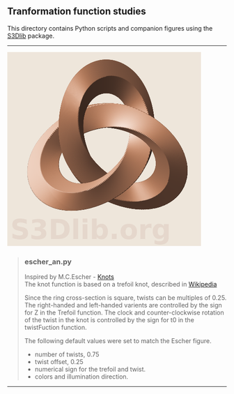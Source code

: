 ## Tranformation function studies

This directory contains Python scripts and companion
figures using the [S3Dlib](https://s3dlib.org) package.

---

![Knot](escher_5.png)

> ### escher_an.py  
>
> Inspired by M.C.Escher - [Knots](https://mcescher.com/gallery/mathematical/)  
> The knot function is based on a trefoil knot, described in [Wikipedia](https://en.wikipedia.org/wiki/Trefoil_knot)  
>
> Since the ring cross-section is square, twists can be multiples of 0.25.
> The right-handed and left-handed varients are controlled by the sign for Z in the Trefoil function.
> The clock and counter-clockwise rotation of the twist in the knot is controlled by the sign
> for t0 in the twistFuction function.  
>
> The following default values were set to match the Escher figure.
> - number of twists, 0.75
> - twist offset, 0.25
> - numerical sign for the trefoil and twist.
> - colors and illumination direction.

---

